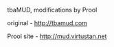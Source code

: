 tbaMUD, modifications by Prool

original - http://tbamud.com

Prool site - http://mud.virtustan.net
